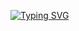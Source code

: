 <a href="https://git.io/typing-svg"><img src="https://readme-typing-svg.herokuapp.com?font=Fira+Code&duration=2000&pause=500&color=FFB000&background=FFA94C00&random=false&width=435&lines=Crafting+code+that+dances+with+;innovation%2C+one+commit+at+a+time.;Welcome+to+my+repository%2C+where;creativity+meets+functionality!" alt="Typing SVG" /></a>
